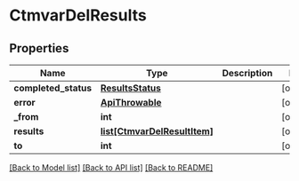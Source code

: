 # CtmvarDelResults

## Properties
Name | Type | Description | Notes
------------ | ------------- | ------------- | -------------
**completed_status** | [**ResultsStatus**](ResultsStatus.md) |  | [optional] 
**error** | [**ApiThrowable**](ApiThrowable.md) |  | [optional] 
**_from** | **int** |  | [optional] 
**results** | [**list[CtmvarDelResultItem]**](CtmvarDelResultItem.md) |  | [optional] 
**to** | **int** |  | [optional] 

[[Back to Model list]](../README.md#documentation-for-models) [[Back to API list]](../README.md#documentation-for-api-endpoints) [[Back to README]](../README.md)


